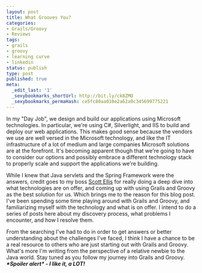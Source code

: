 ```yaml
---
layout: post
title: What Grooves You?
categories:
- Grails/Groovy
- Reviews
tags:
- grails
- groovy
- learning curve
- linkedin
status: publish
type: post
published: true
meta:
  _edit_last: '1'
  _sexybookmarks_shortUrl: http://bit.ly/ck8ZMO
  _sexybookmarks_permaHash: ce5fc80aa010e2a62a9c345699775221
---
```

<p>In my &quot;Day Job&quot;, we design and build our applications using Microsoft technologies.  In particular, we're using C#, Silverlight, and IIS to build and deploy our web applications.  This makes good sense because the vendors we use are well versed in the Microsoft technology, and like the IT infrastructure of a lot of medium and large companies Microsoft solutions are at the forefront.  It's becoming apparent though that we're going to have to consider our options and possibly embrace a different technology stack to properly scale and support the applications we're building.</p>

<p>While I knew that Java servlets and the Spring Framework were the answers, credit goes to my boss <a href="http://www.linkedin.com/profile?viewProfile=&key=11181889">Scott Ellis</a> for really doing a deep dive into what technologies are on offer, and coming up with using Grails and Groovy as the best solution for us.  Which brings me to the reason for this blog post.  I've been spending some time playing around with Grails and Groovy, and familiarizing myself with the technology and what is on offer.  I intend to do a series of posts here about my discovery process, what problems I encounter, and how I resolve them.</p>

<p>From the searching I've had to do in order to get answers or better understanding about the challenges I've faced, I think I have a chance to be a real resource to others who are just starting out with Grails and Groovy.  What's more I'm writing from the perspective of a relative newbie to the Java world.  Stay tuned as you follow my journey into Grails and Groovy. <em><strong>*Spoiler alert* - I like it, a LOT!</strong></em></p>
